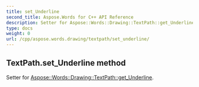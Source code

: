 ```yaml
---
title: set_Underline
second_title: Aspose.Words for C++ API Reference
description: Setter for Aspose::Words::Drawing::TextPath::get_Underline. 
type: docs
weight: 0
url: /cpp/aspose.words.drawing/textpath/set_underline/
---
```

## TextPath.set_Underline method


Setter for [Aspose::Words::Drawing::TextPath::get_Underline](./get_underline/).

